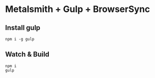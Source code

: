 # Metalsmith + Gulp + BrowserSync

## Install gulp

```
npm i -g gulp
```

## Watch & Build

```
npm i
gulp
```
